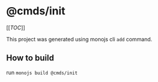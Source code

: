 # @cmds/init

[[_TOC_]]

This project was generated using monojs cli `add` command.

## How to build

run `monojs build @cmds/init`
